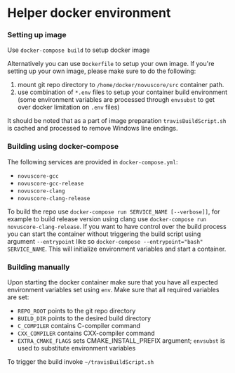 # Helper docker environment

### Setting up image
Use `docker-compose build` to setup docker image

Alternatively you can use `Dockerfile` to setup your own image.
If you're setting up your own image, please make sure to do the following:
1. mount git repo directory to `/home/docker/novuscore/src` container path.
2. use combination of `*.env` files to setup your container build environment (some environment variables are processed through `envsubst` to get over docker limitation on `.env` files)

It should be noted that as a part of image preparation `travisBuildScript.sh` is cached and processed to remove Windows line endings.

### Building using docker-compose
The following services are provided in `docker-compose.yml`:
- `novuscore-gcc`
- `novuscore-gcc-release`
- `novuscore-clang`
- `novuscore-clang-release`

To build the repo use `docker-compose run SERVICE_NAME [--verbose]]`, for example to build release version using clang use `docker-compose run novuscore-clang-release`.
If you want to have control over the build process you can start the container without triggering the build script using argument `--entrypoint` like so `docker-compose --entrypoint="bash" SERVICE_NAME`. This will initialize environment variables and start a container.

### Building manually
Upon starting the docker container make sure that you have all expected environment variables set using `env`. Make sure that all required variables are set:
- `REPO_ROOT` points to the git repo directory
- `BUILD_DIR` points to the desired build directory
- `C_COMPILER` contains C-compiler command
- `CXX_COMPILER` contains CXX-compiler command
- `EXTRA_CMAKE_FLAGS` sets CMAKE_INSTALL_PREFIX argument; `envsubst` is used to substitute environment variables

To trigger the build invoke `~/travisBuildScript.sh`
